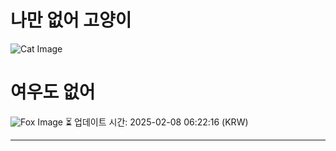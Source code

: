 
# 나만 없어 고양이

![Cat Image](https://cdn2.thecatapi.com/images/b7a.jpg)

# 여우도 없어
![Fox Image](https://randomfox.ca/images/38.jpg)
⏳ 업데이트 시간: 2025-02-08 06:22:16 (KRW)

---
